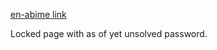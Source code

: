 [en-abime link](https://www.en-abime.com/chicagos-forgotten-history)

Locked page with as of yet unsolved password.
